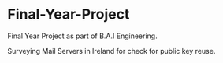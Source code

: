 # Final-Year-Project

Final Year Project as part of B.A.I Engineering. 

Surveying Mail Servers in Ireland for check for public key reuse. 

